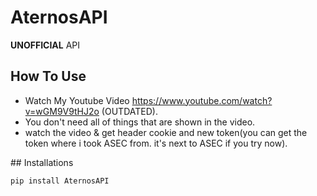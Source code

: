 
# AternosAPI
__UNOFFICIAL__ API

## How To Use
 - Watch My Youtube Video https://www.youtube.com/watch?v=wGM9V9tHJ2o (OUTDATED).
 - You don't need all of things that are shown in the video.
 - watch the video & get header cookie and new token(you can get the token where i took ASEC from. it's next to ASEC if you try now).

## Installations

```bash
pip install AternosAPI
```
